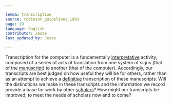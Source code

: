 ```yaml
---

lemma: transcription
source: robinson_guidelines_1993
page: 19
language: English
contributor: Jesse
last_updated_by: Jesse

---
```

Transcription for the computer is a fundamentally [interpretative](editorInterpretation.html) activity, composed of a series of acts of translation from one system of signs (that of the [manuscript](manuscript.html)) to another (that of the computer). Accordingly, our transcripts are best judged on how useful they will be for others, rather than as an attempt to achieve a [definitive](definitive.html) transcription of these manuscripts. Will the distinctions we make in these transcripts and the information we record provide a base for work by other [scholars](textualScholar.html)? How might our transcripts be improved, to meet the needs of scholars now and to come?
